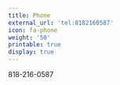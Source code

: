 ```yaml
---
title: Phone
external_url: 'tel:8182160587'
icon: fa-phone
weight: '50'
printable: true
display: true
---
```

818-216-0587
